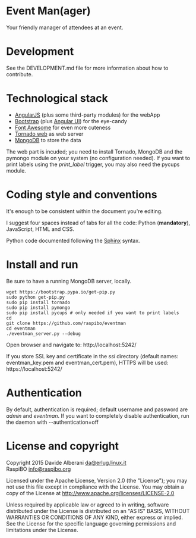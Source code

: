 Event Man(ager)
===============

Your friendly manager of attendees at an event.


Development
===========

See the DEVELOPMENT.md file for more information about how to contribute.


Technological stack
===================

- [AngularJS](https://angularjs.org/) (plus some third-party modules) for the webApp
- [Bootstrap](http://getbootstrap.com/) (plus [Angular UI](https://angular-ui.github.io/bootstrap/)) for the eye-candy
- [Font Awesome](https://fortawesome.github.io/Font-Awesome/) for even more cuteness
- [Tornado web](http://www.tornadoweb.org/) as web server
- [MongoDB](https://www.mongodb.org/) to store the data

The web part is incuded; you need to install Tornado, MongoDB and the pymongo module on your system (no configuration needed).
If you want to print labels using the _print\_label_ trigger, you may also need the pycups module.


Coding style and conventions
============================

It's enough to be consistent within the document you're editing.

I suggest four spaces instead of tabs for all the code: Python (**mandatory**), JavaScript, HTML and CSS.

Python code documented following the [Sphinx](http://sphinx-doc.org/) syntax.


Install and run
===============

Be sure to have a running MongoDB server, locally.

    wget https://bootstrap.pypa.io/get-pip.py
    sudo python get-pip.py
    sudo pip install tornado
    sudo pip install pymongo
    sudo pip install pycups # only needed if you want to print labels
    cd
    git clone https://github.com/raspibo/eventman
    cd eventman
    ./eventman_server.py --debug


Open browser and navigate to: http://localhost:5242/

If you store SSL key and certificate in the *ssl* directory (default names: eventman\_key.pem and eventman\_cert.pem), HTTPS will be used: https://localhost:5242/

Authentication
==============

By default, authentication is required; default username and password are *admin* and *eventman*. If you want to completely disable authentication, run the daemon with --authentication=off


License and copyright
=====================

Copyright 2015 Davide Alberani <da@erlug.linux.it>  
               RaspiBO <info@raspibo.org>

Licensed under the Apache License, Version 2.0 (the "License");
you may not use this file except in compliance with the License.
You may obtain a copy of the License at http://www.apache.org/licenses/LICENSE-2.0

Unless required by applicable law or agreed to in writing, software
distributed under the License is distributed on an "AS IS" BASIS,
WITHOUT WARRANTIES OR CONDITIONS OF ANY KIND, either express or implied.
See the License for the specific language governing permissions and
limitations under the License.

